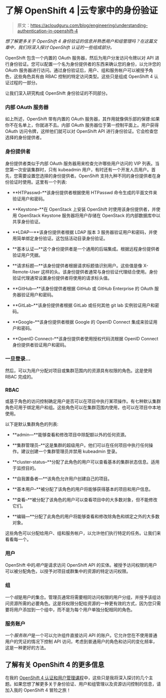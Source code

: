 # 了解 OpenShift 4 |云专家中的身份验证

> 原文：<https://acloudguru.com/blog/engineering/understanding-authentication-in-openshift-4>

*想了解更多关于 OpenShift 4 身份验证的信息并熟悉用户和组管理吗？在这篇文章中，我们将深入探讨 OpenShift 认证的一些组成部分。*

OpenShift 包含一个内置的 OAuth 服务器，然后为用户分发访问令牌以对 API 进行身份验证。您可以配置一个名为身份提供者的东西来确认您的身份，以允许您的 OAuth 服务器进行访问。通过身份验证后，用户、组和服务帐户可以被授予角色，这些角色具有由 RBAC 控制的特定访问类型。这些只是组成 OpenShift 4 认证过程的一部分。

让我们深入研究构成 OpenShift 身份验证的不同部分。

### **内部 OAuth 服务器**

如上所述，OpenShift 带有内置的 OAuth 服务器，其作用就像俱乐部的保镖:如果你不在名单上，你就进不去。内部 OAuth 服务器位于第一控制平面上。用户获得 OAuth 访问令牌，这样他们就可以对 OpenShift API 进行身份验证。它会检查您选择的身份提供者。

### **身份提供者**

身份提供者类似于内部 OAuth 服务器用来检查允许哪些用户访问的 VIP 列表。当您第一次安装集群时，只有 kubeadmin 用户，有时还有一个开发人员用户。首先，您需要设置您选择的身份提供者。OpenShift 支持九种不同的身份提供者在身份验证时使用。这里有一个列表:

*   **HTPasswd–**该身份提供者根据使用 HTPasswd 命令生成的平面文件来验证用户和密码。

*   **Keystone–**在 OpenStack 上安装 OpenShift 时使用该身份提供者，并使用 OpenStack Keystone 服务器将用户存储在 OpenStack 的内部数据库中以共享身份验证。

*   **LDAP—**该身份提供者根据 LDAP 版本 3 服务器验证用户和密码，并使用简单绑定身份验证。这包括活动目录身份验证。

*   **基本认证—**这个身份提供者是一个通用的后端集成。根据远程身份提供者验证用户凭据。

*   **请求标题—**该身份提供者根据请求标题值识别用户。这些值是像 X-Remote-User 这样的头。该身份提供者通常与身份验证代理结合使用。身份验证代理通常设置身份提供者将使用的请求标头值。

*   **GitHub—**该身份提供者根据 GitHub 或 GitHub Enterprise 的 OAuth 服务器验证用户和密码。

*   **GitLab–**该身份提供者根据 GitLab 或任何其他 git lab 实例验证用户和密码。

*   **Google–**该身份提供者根据 Google 的 OpenID Connect 集成来验证用户和密码。

*   **OpenID Connect–**该身份提供者使用授权代码流根据 OpenID Connect 身份提供者验证用户和密码。

### **一旦登录…**

然后，可以为用户分配对项目或集群范围内的资源具有权限的角色。这是使用 RBAC 完成的。

### **RBAC**

或基于角色的访问控制确定用户是否可以在项目中执行某项操作。有七种默认集群角色可用于绑定用户和组。这些角色可以在集群范围内使用，也可以在项目中本地使用。

以下是默认集群角色的列表:

*   **admin—**能够查看和修改项目中除配额以外的任何资源。

*   **集群管理员–**这是集群的超级用户。他们可以在任何项目中执行任何操作。建议创建一个集群管理员并禁用 kubeadmin 登录。

*   **cluster-status–**分配了此角色的用户可以查看基本的集群状态信息。适用于监控目的。

*   **自我置备者—**该角色允许用户创建自己的项目。

*   **基本用户–**被分配了该角色的用户将能够获得基本的项目和用户信息。

*   **查看–**被分配了该角色的用户可以查看项目中的大多数对象，但不能修改它们。

*   **编辑—**分配了此角色的用户将能够查看和修改除角色和绑定之外的大多数对象。

这些角色可以分配给用户、组和服务帐户，以允许他们执行特定的任务。让我们来看看每一个。

### **用户**

OpenShift 中的*用户*是请求访问 OpenShift API 的实体。被授予访问权限的用户可以被分配角色，以授予对项目或群集中的资源的特定访问权限。

### **组**

一个*组*是用户的集合。管理员通常将需要相同访问权限的用户分组，并授予该组访问资源所需的必要角色。这是将权限分配给资源的一种更有效的方式，因为您只需要将用户添加到一个组中，而不是为每个用户单独分配相同的角色。

### **服务账户**

一个*服务账户*是一个可以允许组件直接访问 API 的账户。它允许您在不使用普通用户的凭证的情况下控制 API 访问，考虑到普通用户的角色和访问的变化频率，这是一种更好的方法。

## 了解有关 OpenShift 4 的更多信息

在我的 [OpenShift 4 认证和用户管理课程](https://acloudguru.com/course/openshift-4-authentication-and-user-management)中，这些只是我将深入探讨的几个主题。如果您想了解更多关于身份验证、用户和组管理以及资源访问控制的信息，请加入我的 OpenShift 4 冒险之旅！